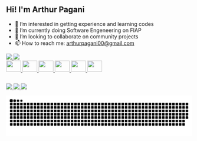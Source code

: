 ## Hi! I'm Arthur Pagani
- 👀 I’m interested in getting experience and learning codes
- 🌱 I’m currently doing Software Engeneering on FIAP
- 💞️ I’m looking to collaborate on community projects
- 📫 How to reach me: arthurpagani00@gmail.com

<div>
  <a href="https://github.com/acpagani">
  <img height="180em" src="https://github-readme-stats.vercel.app/api?username=acpagani&theme=tokyonight&show_icons=true&hide_border=true&count_private=true"> 
  <img height="180em" src="https://github-readme-streak-stats.herokuapp.com/?user=acpagani&theme=tokyonight&hide_border=true"> 
</div>

<div>
  <img align="center' alt="arthur_python" height="30" width="40" src="https://cdn.jsdelivr.net/gh/devicons/devicon@latest/icons/python/python-original.svg" />
  <img align="center' alt="arthur_python" height="30" width="40" src="https://cdn.jsdelivr.net/gh/devicons/devicon@latest/icons/javascript/javascript-original.svg" />
  <img align="center' alt="arthur_python" height="30" width="40" src="https://cdn.jsdelivr.net/gh/devicons/devicon@latest/icons/html5/html5-original.svg" />
  <img align="center' alt="arthur_python" height="30" width="40" src="https://cdn.jsdelivr.net/gh/devicons/devicon@latest/icons/css3/css3-original.svg" />
  <img align="center' alt="arthur_python" height="30" width="40" src="https://cdn.jsdelivr.net/gh/devicons/devicon@latest/icons/c/c-original.svg" />
  <img align="center' alt="arthur_python" height="30" width="40" src="https://cdn.jsdelivr.net/gh/devicons/devicon@latest/icons/csharp/csharp-original.svg" />   
</div>

##

<div>
  <a href="mailto:arthurpagani00@gmail.com">
    <img src="https://img.shields.io/badge/Gmail-D14836?style=for-the-badge&logo=gmail&logoColor=white">
  </a>
  <a href="https://www.instagram.com/arthurcotrick/">
    <img src="https://img.shields.io/badge/Instagram-E4405F?style=for-the-badge&logo=instagram&logoColor=white">
  </a>
  <a href="https://www.linkedin.com/in/arthur-pagani/">
    <img src="https://img.shields.io/badge/LinkedIn-0077B5?style=for-the-badge&logo=linkedin&logoColor=white">
  </a>
</div>

![snake gif](https://github.com/acpagani/acpagani/blob/output/github-contribution-grid-snake-dark.svg)
